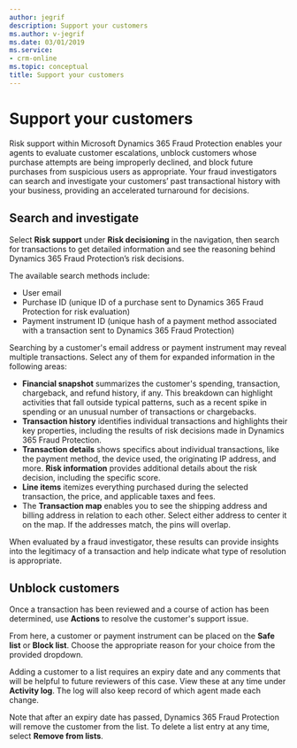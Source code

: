 ```yaml
---
author: jegrif
description: Support your customers
ms.author: v-jegrif
ms.date: 03/01/2019
ms.service:
- crm-online
ms.topic: conceptual
title: Support your customers
---
```



# Support your customers

Risk support within Microsoft Dynamics 365 Fraud Protection enables your agents to evaluate customer escalations, unblock customers whose purchase attempts are being improperly declined, and block future purchases from suspicious users as appropriate. Your fraud investigators can search and investigate your customers’ past transactional history with your business, providing an accelerated turnaround for decisions.

## Search and investigate

Select **Risk support** under **Risk decisioning** in the navigation, then search for transactions to get detailed information and see the reasoning behind Dynamics 365 Fraud Protection’s risk decisions.

The available search methods include:

- User email  
- Purchase ID (unique ID of a purchase sent to Dynamics 365 Fraud Protection for risk evaluation) 
- Payment instrument ID (unique hash of a payment method associated with a transaction sent to Dynamics 365 Fraud Protection) 

Searching by a customer's email address or payment instrument may reveal multiple transactions. Select any of them for expanded information in the following areas:

- **Financial snapshot** summarizes the customer's spending, transaction, chargeback, and refund history, if any. This breakdown can highlight activities that fall outside typical patterns, such as a recent spike in spending or an unusual number of transactions or chargebacks. 
- **Transaction history** identifies individual transactions and highlights their key properties, including the results of risk decisions made in Dynamics 365 Fraud Protection. 
- **Transaction details** shows specifics about individual transactions, like the payment method, the device used, the originating IP address, and more. **Risk information** provides additional details about the risk decision, including the specific score. 
- **Line items** itemizes everything purchased during the selected transaction, the price, and applicable taxes and fees. 
- The **Transaction map** enables you to see the shipping address and billing address in relation to each other. Select either address to center it on the map. If the addresses match, the pins will overlap.

When evaluated by a fraud investigator, these results can provide insights into the legitimacy of a transaction and help indicate what type of resolution is appropriate.

## Unblock customers

Once a transaction has been reviewed and a course of action has been determined, use **Actions** to resolve the customer's support issue.

From here, a customer or payment instrument can be placed on the **Safe list** or **Block list**. Choose the appropriate reason for your  choice from the provided dropdown.

Adding a customer to a list requires an expiry date and any comments that will be helpful to future reviewers of this case. View these at any time under **Activity log**. The log will also keep record of which agent made each change.

Note that after an expiry date has passed, Dynamics 365 Fraud Protection will remove the customer from the list. To delete a list entry at any time, select **Remove from lists**. 
